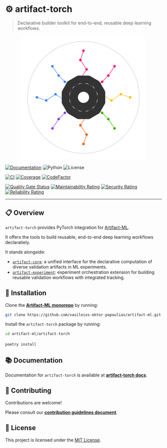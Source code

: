 # ⚙️ artifact-torch

> Declarative builder toolkit for end-to-end, reusable deep learning workflows.

<p align="center">
  <img src="./assets/artifact_ml_logo.svg" width="400" alt="Artifact-ML Logo">
</p>

[![Documentation](https://img.shields.io/badge/docs-mkdocs-blue)](https://artifact-ml.readthedocs.io/en/latest/artifact-torch)
![Python](https://img.shields.io/badge/python-3.11+-blue.svg)
![License](https://img.shields.io/github/license/vasileios-ektor-papoulias/artifact-ml)

[![CI](https://img.shields.io/github/actions/workflow/status/vasileios-ektor-papoulias/artifact-ml/ci_push_main.yml?branch=main&label=CI)](https://github.com/vasileios-ektor-papoulias/artifact-ml/actions/workflows/ci_push_main.yml)
[![Coverage](https://codecov.io/gh/vasileios-ektor-papoulias/artifact-ml/branch/main/graph/badge.svg?flag=torch)](https://codecov.io/gh/vasileios-ektor-papoulias/artifact-ml/flags#torch)
[![CodeFactor](https://www.codefactor.io/repository/github/vasileios-ektor-papoulias/artifact-ml/badge)](https://www.codefactor.io/repository/github/vasileios-ektor-papoulias/artifact-ml)

[![Quality Gate Status](https://sonarcloud.io/api/project_badges/measure?project=vasileios-ektor-papoulias_artifact-torch&metric=alert_status&branch=main)](https://sonarcloud.io/summary/new_code?id=vasileios-ektor-papoulias_artifact-torch&branch=main)
[![Maintainability Rating](https://sonarcloud.io/api/project_badges/measure?project=vasileios-ektor-papoulias_artifact-torch&metric=sqale_rating&branch=main)](https://sonarcloud.io/summary/new_code?id=vasileios-ektor-papoulias_artifact-torch&branch=main)
[![Security Rating](https://sonarcloud.io/api/project_badges/measure?project=vasileios-ektor-papoulias_artifact-torch&metric=security_rating&branch=main)](https://sonarcloud.io/summary/new_code?id=vasileios-ektor-papoulias_artifact-torch&branch=main)
[![Reliability Rating](https://sonarcloud.io/api/project_badges/measure?project=vasileios-ektor-papoulias_artifact-torch&metric=reliability_rating&branch=main)](https://sonarcloud.io/summary/new_code?id=vasileios-ektor-papoulias_artifact-torch&branch=main)

---

## 📋 Overview

`artifact-torch` provides PyTorch integration for [Artifact-ML](https://github.com/vasileios-ektor-papoulias/artifact-ml).

It offers the tools to build reusable, end-to-end deep learning workflows declaratiely.

It stands alongside:

- [`artifact-core`](https://github.com/vasileios-ektor-papoulias/artifact-ml/tree/main/artifact-core): a unified interface for the declarative computation of diverse validation artifacts in ML experiments.
- [`artifact-experiment`](https://github.com/vasileios-ektor-papoulias/artifact-ml/tree/main/artifact-experiment): experiment orchestration extension for building reusable validation workflows with integrated tracking.

## 🚀 Installation

Clone the [**Artifact-ML monorepo**](https://github.com/vasileios-ektor-papoulias/artifact-ml/tree/main) by running:

```bash
git clone https://github.com/vasileios-ektor-papoulias/artifact-ml.git
```

Install the `artifact-torch` package by running:

```bash
cd artifact-ml/artifact-torch

poetry install
```

## 📚 Documentation

Documentation for `artifact-torch` is available at [**artifact-torch docs**](https://artifact-ml.readthedocs.io/en/latest/artifact-torch).

## 🤝 Contributing

Contributions are welcome!

Please consult our [**contribution guidelines document**](https://artifact-ml.readthedocs.io/en/latest/Development/contributing).

## 📄 License

This project is licensed under the [MIT License](https://img.shields.io/github/license/vasileios-ektor-papoulias/artifact-ml).
